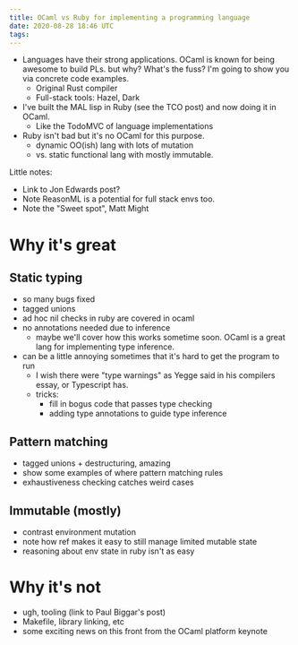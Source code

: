 ```yaml
---
title: OCaml vs Ruby for implementing a programming language
date: 2020-08-28 18:46 UTC
tags:
---
```


- Languages have their strong applications. OCaml is known for being awesome to build PLs. but why? What's the fuss? I'm going to show you via concrete code examples.
  - Original Rust compiler
  - Full-stack tools: Hazel, Dark
- I've built the MAL lisp in Ruby (see the TCO post) and now doing it in OCaml.
  - Like the TodoMVC of language implementations
- Ruby isn't bad but it's no OCaml for this purpose.
  - dynamic OO(ish) lang with lots of mutation
  - vs. static functional lang with mostly immutable.

Little notes:

- Link to Jon Edwards post?
- Note ReasonML is a potential for full stack envs too.
- Note the "Sweet spot", Matt Might

# Why it's great

## Static typing

- so many bugs fixed
- tagged unions
- ad hoc nil checks in ruby are covered in ocaml
- no annotations needed due to inference
  - maybe we'll cover how this works sometime soon. OCaml is a great lang for implementing type inference.
- can be a little annoying sometimes that it's hard to get the program to run
  - I wish there were "type warnings" as Yegge said in his compilers essay, or Typescript has.
  - tricks:
    - fill in bogus code that passes type checking
    - adding type annotations to guide type inference

## Pattern matching

- tagged unions + destructuring, amazing
- show some examples of where pattern matching rules
- exhaustiveness checking catches weird cases

## Immutable (mostly)

- contrast environment mutation
- note how ref makes it easy to still manage limited mutable state
- reasoning about env state in ruby isn't as easy

# Why it's not

- ugh, tooling (link to Paul Biggar's post)
- Makefile, library linking, etc
- some exciting news on this front from the OCaml platform keynote
